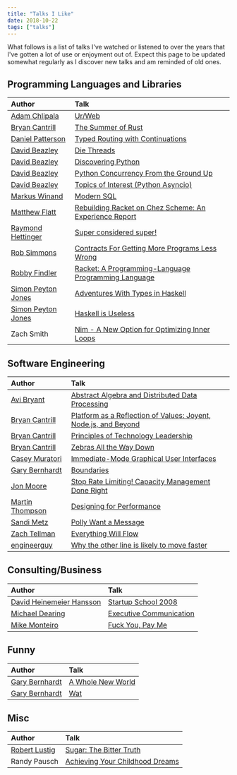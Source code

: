 ```yaml
---
title: "Talks I Like"
date: 2018-10-22
tags: ["talks"]
---
```


What follows is a list of talks I've watched or listened to over the
years that I've gotten a lot of use or enjoyment out of.  Expect this
page to be updated somewhat regularly as I discover new talks and am
reminded of old ones.

## Programming Languages and Libraries

| Author               | Talk                                                     |
| :---                 | :---                                                     |
| [Adam Chlipala]      | [Ur/Web]                                                 |
| [Bryan Cantrill]     | [The Summer of Rust]                                     |
| [Daniel Patterson]   | [Typed Routing with Continuations]                       |
| [David Beazley]      | [Die Threads]                                            |
| [David Beazley]      | [Discovering Python]                                     |
| [David Beazley]      | [Python Concurrency From the Ground Up]                  |
| [David Beazley]      | [Topics of Interest (Python Asyncio)]                    |
| [Markus Winand]      | [Modern SQL]                                             |
| [Matthew Flatt]      | [Rebuilding Racket on Chez Scheme: An Experience Report] |
| [Raymond Hettinger]  | [Super considered super!]                                |
| [Rob Simmons]        | [Contracts For Getting More Programs Less Wrong]         |
| [Robby Findler]      | [Racket: A Programming-Language Programming Language]    |
| [Simon Peyton Jones] | [Adventures With Types in Haskell]                       |
| [Simon Peyton Jones] | [Haskell is Useless]                                     |
| Zach Smith           | [Nim - A New Option for Optimizing Inner Loops]          |

## Software Engineering

| Author            | Talk                                                              |
| :---              | :---                                                              |
| [Avi Bryant]      | [Abstract Algebra and Distributed Data Processing]                |
| [Bryan Cantrill]  | [Platform as a Reflection of Values: Joyent, Node.js, and Beyond] |
| [Bryan Cantrill]  | [Principles of Technology Leadership]                             |
| [Bryan Cantrill]  | [Zebras All the Way Down]                                         |
| [Casey Muratori]  | [Immediate-Mode Graphical User Interfaces]                        |
| [Gary Bernhardt]  | [Boundaries]                                                      |
| [Jon Moore]       | [Stop Rate Limiting! Capacity Management Done Right]              |
| [Martin Thompson] | [Designing for Performance]                                       |
| [Sandi Metz]      | [Polly Want a Message]                                            |
| [Zach Tellman]    | [Everything Will Flow]                                            |
| [engineerguy]     | [Why the other line is likely to move faster]                     |

## Consulting/Business

| Author                     | Talk                      |
| :---                       | :---                      |
| [David Heinemeier Hansson] | [Startup School 2008]     |
| [Michael Dearing]          | [Executive Communication] |
| [Mike Monteiro]            | [Fuck You, Pay Me]        |

## Funny

| Author           | Talk                |
| :---             | :---                |
| [Gary Bernhardt] | [A Whole New World] |
| [Gary Bernhardt] | [Wat]               |

## Misc

| Author          | Talk                              |
| :---            | :---                              |
| [Robert Lustig] | [Sugar: The Bitter Truth]         |
| Randy Pausch    | [Achieving Your Childhood Dreams] |


[A Whole New World]: https://www.destroyallsoftware.com/talks/a-whole-new-world
[Abstract Algebra and Distributed Data Processing]: https://www.youtube.com/watch?v=cMY1KVrJk0w
[Achieving Your Childhood Dreams]: https://www.youtube.com/watch?v=ji5_MqicxSo
[Adam Chlipala]: http://adam.chlipala.net/
[Adventures With Types in Haskell]: https://www.youtube.com/watch?v=6COvD8oynmI
[Avi Bryant]: https://twitter.com/avibryant
[Boundaries]: https://www.destroyallsoftware.com/talks/boundaries
[Bryan Cantrill]: http://dtrace.org/blogs/
[Casey Muratori]: https://mollyrocket.com/
[Contracts For Getting More Programs Less Wrong]: https://www.youtube.com/watch?v=lNITrPhl2_A
[Daniel Patterson]: http://positiondev.com/
[David Beazley]: http://dabeaz.com/
[David Heinemeier Hansson]: http://david.heinemeierhansson.com/
[Designing for Performance]: https://www.youtube.com/watch?v=03GsLxVdVzU
[Die Threads]: https://www.youtube.com/watch?v=U66KuyD3T0M
[Discovering Python]: https://www.youtube.com/watch?v=RZ4Sn-Y7AP8
[Everything Will Flow]: https://www.youtube.com/watch?v=1bNOO3xxMc0
[Executive Communication]: https://www.heavybit.com/library/video/executive-communication/
[Fuck You, Pay Me]: https://www.youtube.com/watch?v=jVkLVRt6c1U&index=34&list=LLHn3px69jb1bx5EOWyCIgFg&t=0s
[Gary Bernhardt]: https://www.destroyallsoftware.com
[Haskell is Useless]: https://www.youtube.com/watch?v=iSmkqocn0oQ
[Immediate-Mode Graphical User Interfaces]: https://www.youtube.com/watch?v=Z1qyvQsjK5Y
[Jon Moore]: https://twitter.com/jon_moore
[Markus Winand]: https://use-the-index-luke.com/
[Martin Thompson]: https://twitter.com/mjpt777
[Matthew Flatt]: http://www.cs.utah.edu/~mflatt/
[Michael Dearing]: https://twitter.com/mcgd
[Mike Monteiro]: https://muledesign.com/
[Modern SQL]: https://modern-sql.com/video
[Nim - A New Option for Optimizing Inner Loops]: https://www.youtube.com/watch?v=IVgNVJdizHg
[Platform as a Reflection of Values: Joyent, Node.js, and Beyond]: https://vimeo.com/230142234
[Polly Want a Message]: https://www.deconstructconf.com/2018/sandi-metz-polly-want-a-message
[Principles of Technology Leadership]: https://www.youtube.com/watch?v=9QMGAtxUlAc
[Python Concurrency From the Ground Up]: https://www.youtube.com/watch?v=MCs5OvhV9S4
[Racket: A Programming-Language Programming Language]: https://www.youtube.com/watch?v=hFlIl0Zo234
[Raymond Hettinger]: https://twitter.com/raymondh
[Rebuilding Racket on Chez Scheme: An Experience Report]: https://www.youtube.com/watch?v=t09AJUK6IiM
[Rob Simmons]: https://calculem.us/
[Robby Findler]: https://www.eecs.northwestern.edu/~robby/
[Robert Lustig]: http://www.robertlustig.com/
[Sandi Metz]: https://www.sandimetz.com
[Simon Peyton Jones]: https://www.microsoft.com/en-us/research/people/simonpj/
[Startup School 2008]: https://www.youtube.com/watch?v=0CDXJ6bMkMY
[Stop Rate Limiting! Capacity Management Done Right]: https://www.youtube.com/watch?v=m64SWl9bfvk
[Sugar: The Bitter Truth]: https://www.youtube.com/watch?v=dBnniua6-oM
[Super considered super!]: https://www.youtube.com/watch?v=EiOglTERPEo
[The Summer of Rust]: https://www.youtube.com/watch?v=LjFM8vw3pbU
[Topics of Interest (Python Asyncio)]: https://www.youtube.com/watch?v=ZzfHjytDceU
[Typed Routing With Continuations]: https://www.youtube.com/watch?v=tQI2JJwD_ZY
[Ur/Web]: https://www.youtube.com/watch?v=8n5ubDe9FAA
[Wat]: https://www.destroyallsoftware.com/talks/wat
[Why the other line is likely to move faster]: https://www.youtube.com/watch?v=F5Ri_HhziI0
[Zach Tellman]: https://ideolalia.com/
[Zebras All the Way Down]: https://www.youtube.com/watch?v=fE2KDzZaxvE
[engineerguy]: https://www.youtube.com/channel/UC2bkHVIDjXS7sgrgjFtzOXQ
